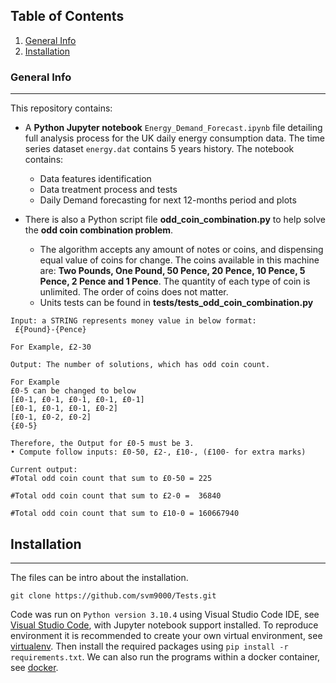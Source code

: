 ## Table of Contents
1. [General Info](#general-info)
2. [Installation](#installation)

### General Info
***
This repository contains:
  * A **Python Jupyter notebook** `Energy_Demand_Forecast.ipynb` file detailing full analysis process for the UK daily energy consumption data. The time series dataset `energy.dat` 
    contains 5 years history. The notebook contains:
    * Data features identification
    * Data treatment process and tests
    * Daily Demand forecasting for next 12-months period and plots
    
  * There is also a Python script file **odd_coin_combination.py** to help solve the **odd coin combination problem**. 
      * The algorithm accepts any amount of notes or coins, and dispensing equal value of coins for change. The coins available in this machine are: **Two Pounds, One  Pound, 50 Pence, 20 Pence, 10 Pence, 5 Pence, 2 Pence and 1 Pence**. The quantity of each type of coin is unlimited. The order of coins does not matter.
      * Units tests can be found in **tests/tests_odd_coin_combination.py**
```
Input: a STRING represents money value in below format:
 £{Pound}-{Pence} 

For Example, £2-30

Output: The number of solutions, which has odd coin count.

For Example
£0-5 can be changed to below
[£0-1, £0-1, £0-1, £0-1, £0-1]
[£0-1, £0-1, £0-1, £0-2]
[£0-1, £0-2, £0-2]
{£0-5}

Therefore, the Output for £0-5 must be 3.
• Compute follow inputs: £0-50, £2-, £10-, (£100- for extra marks)

Current output:
#Total odd coin count that sum to £0-50 = 225

#Total odd coin count that sum to £2-0 =  36840

#Total odd coin count that sum to £10-0 = 160667940
```

## Installation
***
The files can be  intro about the installation. 
```
git clone https://github.com/svm9000/Tests.git

```
Code was run on `Python version 3.10.4` using Visual Studio Code IDE, see [Visual Studio Code](https://code.visualstudio.com/), with Jupyter notebook support installed. To reproduce environment it is recommended to create your own virtual environment, see [virtualenv](https://virtualenv.pypa.io/en/stable/). Then install the required packages using `pip install -r requirements.txt`. We can also run the programs within a docker container, see [docker](https://docs.docker.com/language/python/build-images/).

